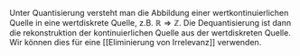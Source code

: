 Unter Quantisierung versteht man die Abbildung einer wertkontinuierlichen Quelle in eine wertdiskrete Quelle, z.B. $\mathbb{R} \Rightarrow \mathbb{Z}$. Die Dequantisierung ist dann die rekonstruktion der kontinuierlichen Quelle aus der wertdiskreten Quelle.
Wir können dies für eine [[Eliminierung von Irrelevanz]] verwenden.